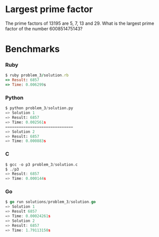 Largest prime factor
====================

The prime factors of 13195 are 5, 7, 13 and 29.
What is the largest prime factor of the number 600851475143?

# Benchmarks

### Ruby
```ruby
$ ruby problem_3/solution.rb
=> Result: 6857
=> Time: 0.006299s
```
### Python
```python
$ python problem_3/solution.py
=> Solution 1
=> Result: 6857
=> Time: 0.002561s
==============================
=> Solution 2
=> Result: 6857
=> Time: 0.000883s
```

### C
```c
$ gcc -o p3 problem_3/solution.c
$ ./p3
=> Result: 6857
=> Time: 0.000144s
```

### Go
```go
$ go run solutions/problem_3/solution.go
=> Solution 1
=> Result 6857
=> Time: 0.00024261s
=> Solution 2
=> Result: 6857
=> Time: 1.79113150s
```
